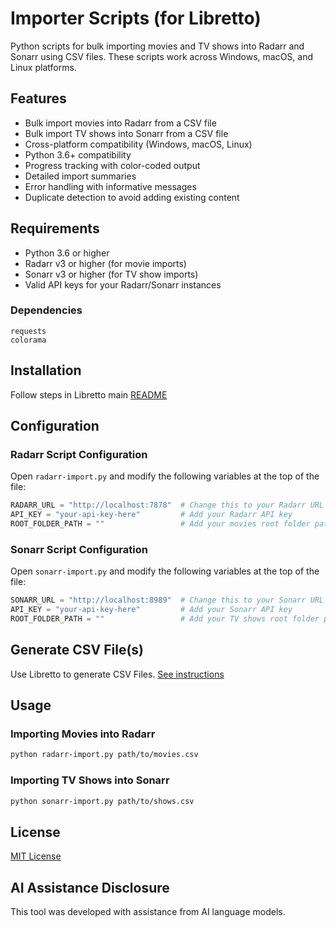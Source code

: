 # Importer Scripts (for Libretto)

Python scripts for bulk importing movies and TV shows into Radarr and Sonarr using CSV files. These scripts work across Windows, macOS, and Linux platforms.

## Features

- Bulk import movies into Radarr from a CSV file
- Bulk import TV shows into Sonarr from a CSV file
- Cross-platform compatibility (Windows, macOS, Linux)
- Python 3.6+ compatibility
- Progress tracking with color-coded output
- Detailed import summaries
- Error handling with informative messages
- Duplicate detection to avoid adding existing content

## Requirements

- Python 3.6 or higher
- Radarr v3 or higher (for movie imports)
- Sonarr v3 or higher (for TV show imports)
- Valid API keys for your Radarr/Sonarr instances

### Dependencies

```
requests
colorama
```

## Installation

Follow steps in Libretto main [README](https://github.com/jeremehancock/Libretto?tab=readme-ov-file#installation)

## Configuration

### Radarr Script Configuration
Open `radarr-import.py` and modify the following variables at the top of the file:

```python
RADARR_URL = "http://localhost:7878"  # Change this to your Radarr URL
API_KEY = "your-api-key-here"         # Add your Radarr API key
ROOT_FOLDER_PATH = ""                 # Add your movies root folder path
```

### Sonarr Script Configuration
Open `sonarr-import.py` and modify the following variables at the top of the file:

```python
SONARR_URL = "http://localhost:8989"  # Change this to your Sonarr URL
API_KEY = "your-api-key-here"         # Add your Sonarr API key
ROOT_FOLDER_PATH = ""                 # Add your TV shows root folder path
```

## Generate CSV File(s)

Use Libretto to generate CSV Files. [See instructions](https://github.com/jeremehancock/Libretto?tab=readme-ov-file#basic-usage)

## Usage

### Importing Movies into Radarr
```bash
python radarr-import.py path/to/movies.csv
```

### Importing TV Shows into Sonarr
```bash
python sonarr-import.py path/to/shows.csv
```

## License

[MIT License](https://github.com/jeremehancock/Libretto/blob/main/LICENSE)

## AI Assistance Disclosure

This tool was developed with assistance from AI language models.